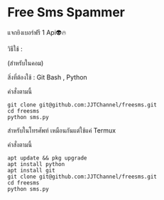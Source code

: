 # Free Sms Spammer

แจกยิงเบอร์ฟรี 1 Api👽🔥

วิธีใช้ : 

(สำหรับในคอม)

สิ่งที่ต้องใช้ : Git Bash , Python 

คำสั่งตามนี้

```
git clone git@github.com:JJTChannel/freesms.git
cd freesms
python sms.py
```

สำหรับในโทรศัพท์ เหมือนกันแต่ใช้แค่ Termux

คำสั่งตามนี้

```
apt update && pkg upgrade
apt install python
apt install git
git clone git@github.com:JJTChannel/freesms.git
cd freesms
python sms.py
```
